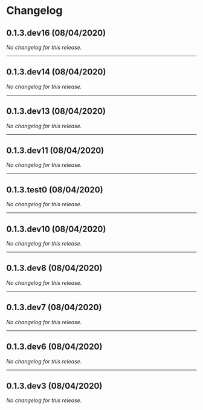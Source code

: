 # Changelog

## 0.1.3.dev16 (08/04/2020)
*No changelog for this release.*

---

## 0.1.3.dev14 (08/04/2020)
*No changelog for this release.*

---

## 0.1.3.dev13 (08/04/2020)
*No changelog for this release.*

---

## 0.1.3.dev11 (08/04/2020)
*No changelog for this release.*

---

## 0.1.3.test0 (08/04/2020)
*No changelog for this release.*

---

## 0.1.3.dev10 (08/04/2020)
*No changelog for this release.*

---

## 0.1.3.dev8 (08/04/2020)
*No changelog for this release.*

---

## 0.1.3.dev7 (08/04/2020)
*No changelog for this release.*

---

## 0.1.3.dev6 (08/04/2020)
*No changelog for this release.*

---

## 0.1.3.dev3 (08/04/2020)
*No changelog for this release.*
